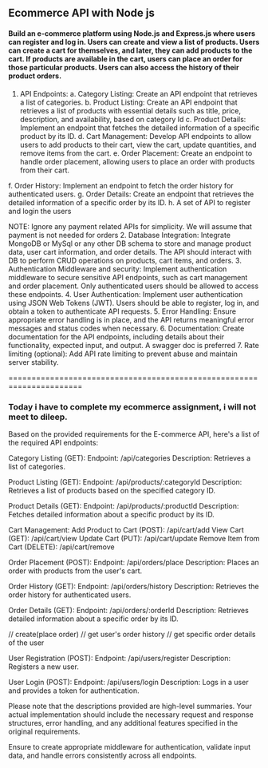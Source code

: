 ## Ecommerce API with Node js

#### Build an e-commerce platform using Node.js and Express.js where users can register and log in. Users can create and view a list of products. Users can create a cart for themselves, and later, they can add products to the cart. If products are available in the cart, users can place an order for those particular products. Users can also access the history of their product orders.


1. API Endpoints:
   a. Category Listing: Create an API endpoint that retrieves a list of categories.
   b. Product Listing: Create an API endpoint that retrieves a list of products with
   essential details such as title, price, description, and availability, based on
   category Id
   c. Product Details: Implement an endpoint that fetches the detailed information of a
   specific product by its ID.
   d. Cart Management: Develop API endpoints to allow users to add products to their
   cart, view the cart, update quantities, and remove items from the cart.
   e. Order Placement: Create an endpoint to handle order placement, allowing users
   to place an order with products from their cart.

f. Order History: Implement an endpoint to fetch the order history for authenticated
users.
g. Order Details: Create an endpoint that retrieves the detailed information of a
specific order by its ID.
h. A set of API to register and login the users

NOTE: Ignore any payment related APIs for simplicity. We will assume that payment is not needed
for orders 2. Database Integration: Integrate MongoDB or MySql or any other DB schema to store and
manage product data, user cart information, and order details. The API should interact
with DB to perform CRUD operations on products, cart items, and orders. 3. Authentication Middleware and security: Implement authentication middleware to secure
sensitive API endpoints, such as cart management and order placement. Only
authenticated users should be allowed to access these endpoints. 4. User Authentication: Implement user authentication using JSON Web Tokens (JWT). Users
should be able to register, log in, and obtain a token to authenticate API requests. 5. Error Handling: Ensure appropriate error handling is in place, and the API returns
meaningful error messages and status codes when necessary. 6. Documentation: Create documentation for the API endpoints, including details about their
functionality, expected input, and output. A swagger doc is preferred 7. Rate limiting (optional): Add API rate limiting to prevent abuse and maintain server
stability.

======================================================================

### Today i have to complete my ecommerce assignment, i will not meet to dileep.

Based on the provided requirements for the E-commerce API, here's a list of the required API endpoints:

Category Listing (GET):
Endpoint: /api/categories
Description: Retrieves a list of categories.

Product Listing (GET):
Endpoint: /api/products/:categoryId
Description: Retrieves a list of products based on the specified category ID.

Product Details (GET):
Endpoint: /api/products/:productId
Description: Fetches detailed information about a specific product by its ID.

Cart Management:
Add Product to Cart (POST): /api/cart/add
View Cart (GET): /api/cart/view
Update Cart (PUT): /api/cart/update
Remove Item from Cart (DELETE): /api/cart/remove

Order Placement (POST):
Endpoint: /api/orders/place
Description: Places an order with products from the user's cart.

Order History (GET):
Endpoint: /api/orders/history
Description: Retrieves the order history for authenticated users.

Order Details (GET):
Endpoint: /api/orders/:orderId
Description: Retrieves detailed information about a specific order by its ID.

// create(place order)
// get user's order history
// get specific order details of the user

User Registration (POST):
Endpoint: /api/users/register
Description: Registers a new user.

User Login (POST):
Endpoint: /api/users/login
Description: Logs in a user and provides a token for authentication.

Please note that the descriptions provided are high-level summaries. Your actual implementation should include the necessary request and response structures, error handling, and any additional features specified in the original requirements.

Ensure to create appropriate middleware for authentication, validate input data, and handle errors consistently across all endpoints.
